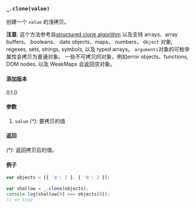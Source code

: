 ### `_.clone(value)`[​](#_clonevalue "_clonevalue的直接链接")

创建一个 `value` 的浅拷贝。  
  
**注意**: 这个方法参考自[structured clone algorithm](https://mdn.io/Structured_clone_algorithm) 以及支持 arrays、array buffers、 booleans、 date objects、maps、 numbers， `Object` 对象, regexes, sets, strings, symbols, 以及 typed arrays。 `arguments`对象的可枚举属性会拷贝为普通对象。 一些不可拷贝的对象，例如error objects、functions, DOM nodes, 以及 WeakMaps 会返回空对象。

#### 添加版本

0.1.0

#### 参数

1.  `value` _(\*)_: 要拷贝的值

#### 返回

_(\*)_: 返回拷贝后的值。

#### 例子

```js
var objects = [{ 'a': 1 }, { 'b': 2 }];
 
var shallow = _.clone(objects);
console.log(shallow[0] === objects[0]);
// => true

```